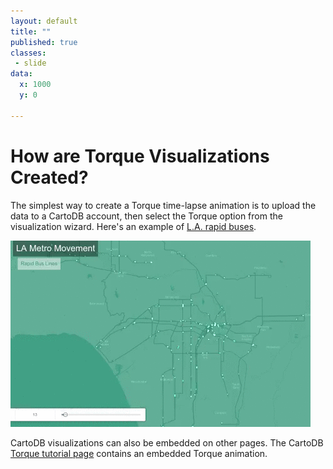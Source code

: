```yaml
---
layout: default
title: ""
published: true
classes:
 - slide
data:
  x: 1000
  y: 0

---
```


# How are Torque Visualizations Created? #

The simplest way to create a Torque time-lapse animation is to upload the data to a CartoDB account,
then select the Torque option from the visualization wizard.  Here's an example of [L.A. rapid buses](https://d9a.cartodb.com/viz/fe9751f0-6ced-11e4-98f3-0e9d821ea90d/public_map).

![LA Metro GIF](img/la_metro.gif "LA Metro time lapse")

CartoDB visualizations can also be embedded on other pages. The CartoDB [Torque tutorial page](http://docs.cartodb.com/tutorials/introduction_torque.html) contains an embedded Torque animation.
